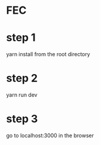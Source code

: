 # FEC

# step 1
yarn install from the root directory

# step 2
yarn run dev

# step 3
go to localhost:3000 in the browser
